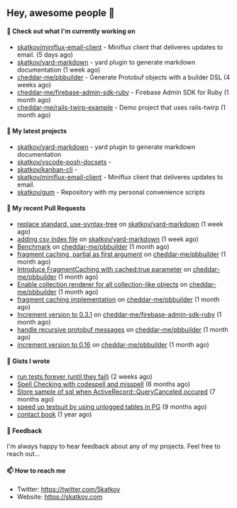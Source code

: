 ## Hey, awesome people 👋

#### 👷 Check out what I'm currently working on
 
- [skatkov/miniflux-email-client](https://github.com/skatkov/miniflux-email-client) - Miniflux client that deliveres updates to email. (5 days ago) 
- [skatkov/yard-markdown](https://github.com/skatkov/yard-markdown) - yard plugin to generate markdown documentation (1 week ago) 
- [cheddar-me/pbbuilder](https://github.com/cheddar-me/pbbuilder) - Generate Protobuf objects with a builder DSL (4 weeks ago) 
- [cheddar-me/firebase-admin-sdk-ruby](https://github.com/cheddar-me/firebase-admin-sdk-ruby) - Firebase Admin SDK for Ruby (1 month ago) 
- [cheddar-me/rails-twirp-example](https://github.com/cheddar-me/rails-twirp-example) - Demo project that uses rails-twirp (1 month ago)

#### 🌱 My latest projects
 
- [skatkov/yard-markdown](https://github.com/skatkov/yard-markdown) - yard plugin to generate markdown documentation 
- [skatkov/vscode-posh-docsets](https://github.com/skatkov/vscode-posh-docsets) -  
- [skatkov/kanban-cli](https://github.com/skatkov/kanban-cli) -  
- [skatkov/miniflux-email-client](https://github.com/skatkov/miniflux-email-client) - Miniflux client that deliveres updates to email. 
- [skatkov/gum](https://github.com/skatkov/gum) - Repository with my personal convenience scripts


#### 🔨 My recent Pull Requests
 
- [replace standard, use-syntax-tree](https://github.com/skatkov/yard-markdown/pull/8) on [skatkov/yard-markdown](https://github.com/skatkov/yard-markdown) (1 week ago) 
- [adding csv index file](https://github.com/skatkov/yard-markdown/pull/4) on [skatkov/yard-markdown](https://github.com/skatkov/yard-markdown) (1 week ago) 
- [Benchmark](https://github.com/cheddar-me/pbbuilder/pull/53) on [cheddar-me/pbbuilder](https://github.com/cheddar-me/pbbuilder) (1 month ago) 
- [fragment caching, partial as first argument](https://github.com/cheddar-me/pbbuilder/pull/52) on [cheddar-me/pbbuilder](https://github.com/cheddar-me/pbbuilder) (1 month ago) 
- [Introduce FragmentCaching with cached:true parameter](https://github.com/cheddar-me/pbbuilder/pull/51) on [cheddar-me/pbbuilder](https://github.com/cheddar-me/pbbuilder) (1 month ago) 
- [Enable collection renderer for all collection-like objects](https://github.com/cheddar-me/pbbuilder/pull/50) on [cheddar-me/pbbuilder](https://github.com/cheddar-me/pbbuilder) (1 month ago) 
- [fragment caching implementation](https://github.com/cheddar-me/pbbuilder/pull/49) on [cheddar-me/pbbuilder](https://github.com/cheddar-me/pbbuilder) (1 month ago) 
- [Increment version to 0.3.1](https://github.com/cheddar-me/firebase-admin-sdk-ruby/pull/17) on [cheddar-me/firebase-admin-sdk-ruby](https://github.com/cheddar-me/firebase-admin-sdk-ruby) (1 month ago) 
- [handle recursive protobuf messages](https://github.com/cheddar-me/pbbuilder/pull/48) on [cheddar-me/pbbuilder](https://github.com/cheddar-me/pbbuilder) (1 month ago) 
- [increment version to 0.16](https://github.com/cheddar-me/pbbuilder/pull/47) on [cheddar-me/pbbuilder](https://github.com/cheddar-me/pbbuilder) (1 month ago)

#### 📓 Gists I wrote
 
- [run tests forever (until they fail)](https://gist.github.com/12617ad1fe45a1fc76bcac05e922868c) (2 weeks ago) 
- [Spell Checking with codespell and misspell](https://gist.github.com/abf49d80e98ac42b3cac397c9efc383f) (6 months ago) 
- [Store sample of sql when ActiveRecord::QueryCanceled occured](https://gist.github.com/17d1f53d38ea90c4a4c678197e682173) (7 months ago) 
- [speed up testsuit by using unlogged tables in PG](https://gist.github.com/e482617b2a1f9635738a0b66ec0cb327) (9 months ago) 
- [contact book](https://gist.github.com/18f317a0affb0fa7ee0e74511c340422) (1 year ago)

#### 💬 Feedback
I'm always happy to hear feedback about any of my projects. Feel free to reach out...

#### 📫 How to reach me

- Twitter: https://twitter.com/5katkov 
- Website: https://skatkov.com
